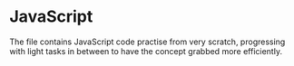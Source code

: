 # JavaScript
The file contains JavaScript code practise from very scratch, progressing with light tasks in between to have the concept grabbed more efficiently.
